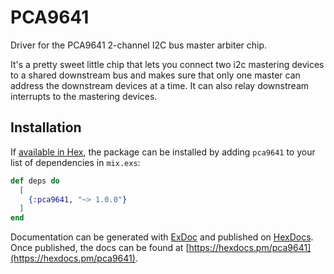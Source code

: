 # PCA9641

Driver for the PCA9641 2-channel I2C bus master arbiter chip.

It's a pretty sweet little chip that lets you connect two i2c mastering devices
to a shared downstream bus and makes sure that only one master can address the
downstream devices at a time.  It can also relay downstream interrupts to the
mastering devices.

## Installation

If [available in Hex](https://hex.pm/docs/publish), the package can be installed
by adding `pca9641` to your list of dependencies in `mix.exs`:

```elixir
def deps do
  [
    {:pca9641, "~> 1.0.0"}
  ]
end
```

Documentation can be generated with [ExDoc](https://github.com/elixir-lang/ex_doc)
and published on [HexDocs](https://hexdocs.pm). Once published, the docs can
be found at [https://hexdocs.pm/pca9641](https://hexdocs.pm/pca9641).

